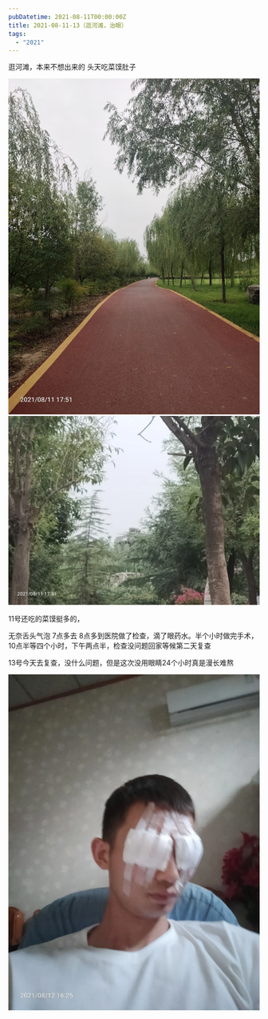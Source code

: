 ```yaml
---
pubDatetime: 2021-08-11T00:00:00Z
title: 2021-08-11-13（逛河滩，治眼）
tags:
  - "2021"
---
```


逛河滩，本来不想出来的
头天吃菜馍肚子

![](../../img/6904315-721748d3e9863b02.jpg)
![](../../img/6904315-50c67a8cffb13589.jpg)


11号还吃的菜馍挺多的，

无奈舌头气泡
7点多去
8点多到医院做了检查，滴了眼药水。半个小时做完手术，10点半等四个小时，下午两点半，检查没问题回家等候第二天复查


13号今天去复查，没什么问题，但是这次没用眼睛24个小时真是漫长难熬


![](../../img/6904315-f769a75f03f5641c.jpg)

